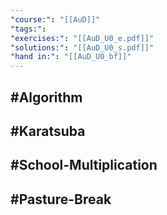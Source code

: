 ```yaml
---
"course:": "[[AuD]]"
"tags:": 
"exercises:": "[[AuD_U0_e.pdf]]"
"solutions:": "[[AuD_U0_s.pdf]]"
"hand in:": "[[AuD_U0_bf]]"
---
```

## #Algorithm

## #Karatsuba
## #School-Multiplication
## #Pasture-Break
